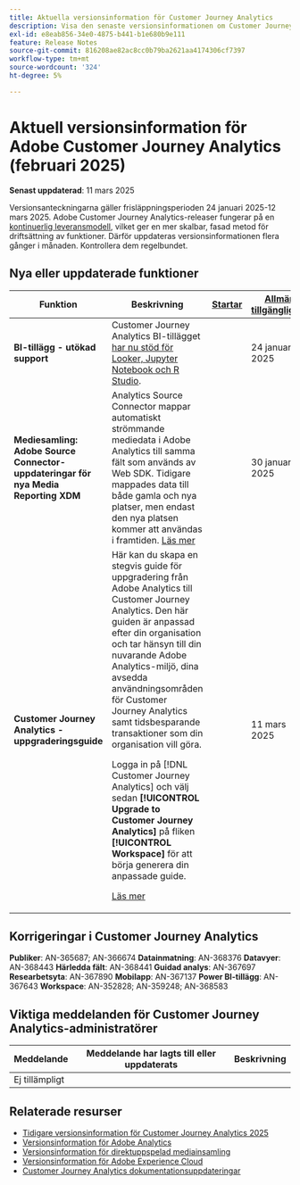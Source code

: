 ```yaml
---
title: Aktuella versionsinformation för Customer Journey Analytics
description: Visa den senaste versionsinformationen om Customer Journey Analytics
exl-id: e8eab856-34e0-4875-b441-b1e680b9e111
feature: Release Notes
source-git-commit: 816208ae82ac8cc0b79ba2621aa4174306cf7397
workflow-type: tm+mt
source-wordcount: '324'
ht-degree: 5%

---
```


# Aktuell versionsinformation för Adobe Customer Journey Analytics (februari 2025)

**Senast uppdaterad**: 11 mars 2025

Versionsanteckningarna gäller frisläppningsperioden 24 januari 2025-12 mars 2025. Adobe Customer Journey Analytics-releaser fungerar på en [kontinuerlig leveransmodell](releases.md), vilket ger en mer skalbar, fasad metod för driftsättning av funktioner. Därför uppdateras versionsinformationen flera gånger i månaden. Kontrollera dem regelbundet.

## Nya eller uppdaterade funktioner

| Funktion | Beskrivning | [Startar](releases.md) | [Allmän tillgänglighet](releases.md) |
| ----------- | ---------- | ------- | ---- |
| **BI-tillägg - utökad support** | Customer Journey Analytics BI-tillägget [har nu stöd för Looker, Jupyter Notebook och R Studio](https://experienceleague.adobe.com/en/docs/analytics-platform/using/cja-usecases/data-views/bi-extension-usecases). |   | 24 januari 2025 |
| **Mediesamling: Adobe Source Connector-uppdateringar för nya Media Reporting XDM** | Analytics Source Connector mappar automatiskt strömmande mediedata i Adobe Analytics till samma fält som används av Web SDK. Tidigare mappades data till både gamla och nya platser, men endast den nya platsen kommer att användas i framtiden. [Läs mer](https://experienceleague.adobe.com/en/docs/analytics/implementation/aep-edge/xdm-var-mapping) |  | 30 januari 2025 |
| **Customer Journey Analytics - uppgraderingsguide** | Här kan du skapa en stegvis guide för uppgradering från Adobe Analytics till Customer Journey Analytics. Den här guiden är anpassad efter din organisation och tar hänsyn till din nuvarande Adobe Analytics-miljö, dina avsedda användningsområden för Customer Journey Analytics samt tidsbesparande transaktioner som din organisation vill göra.<p>Logga in på [!DNL Customer Journey Analytics] och välj sedan **[!UICONTROL Upgrade to Customer Journey Analytics]** på fliken **[!UICONTROL Workspace]** för att börja generera din anpassade guide.<p>[Läs mer](https://experienceleague.adobe.com/en/docs/analytics-platform/using/compare-aa-cja/upgrade-to-cja/cja-upgrade-recommendations#recommended-upgrade-steps-for-most-organizations) |  | 11 mars 2025 |


## Korrigeringar i Customer Journey Analytics

**Publiker**: AN-365687; AN-366674
**Datainmatning**: AN-368376
**Datavyer**: AN-368443
**Härledda fält**: AN-368441
**Guidad analys**: AN-367697
**Researbetsyta**: AN-367890
**Mobilapp**: AN-367137
**Power BI-tillägg**: AN-367643
**Workspace**: AN-352828; AN-359248; AN-368583


## Viktiga meddelanden för Customer Journey Analytics-administratörer

| Meddelande | Meddelande har lagts till eller uppdaterats | Beskrivning |
| --- | --- | --- |
| Ej tillämpligt | | |

## Relaterade resurser

* [Tidigare versionsinformation för Customer Journey Analytics 2025](/help/release-notes/2025.md)
* [Versionsinformation för Adobe Analytics](https://experienceleague.adobe.com/docs/analytics/release-notes/latest.html)
* [Versionsinformation för direktuppspelad mediainsamling](https://experienceleague.adobe.com/docs/media-analytics/using/additional-resources/release-notes.html)
* [Versionsinformation för Adobe Experience Cloud](https://experienceleague.adobe.com/docs/release-notes/experience-cloud/current.html)
* [Customer Journey Analytics dokumentationsuppdateringar](/help/release-notes/doc-changes.md)
